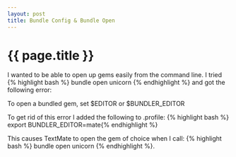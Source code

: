```yaml
---
layout: post
title: Bundle Config & Bundle Open
---
```

{{ page.title }}
================

I wanted to be able to open up gems easily from the command line.  I tried {% highlight bash %} bundle open unicorn {% endhighlight %} and got the following error:

To open a bundled gem, set $EDITOR or $BUNDLER_EDITOR

To get rid of this error I added the following to .profile: {% highlight bash %} export BUNDLER_EDITOR=mate{% endhighlight %}

This causes TextMate to open the gem of choice when I call: {% highlight bash %} bundle open unicorn {% endhighlight %}.
